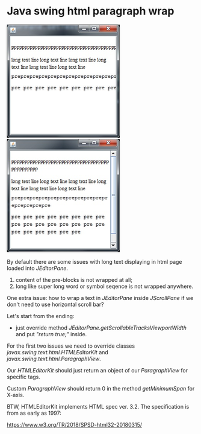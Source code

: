 # Java swing html paragraph wrap

![Screenshot of default state](img/default.jpg) ![Screenshot of a result](img/screenshot.jpg)

By default there are some issues with long text displaying in html page loaded into _JEditorPane_.
1. content of the pre-blocks is not wrapped at all;
2. long like super long word or symbol seqence is not wrapped anywhere.

One extra issue: how to wrap a text in _JEditorPane_ inside _JScrollPane_ if we don't need to use horizontal scroll bar?

Let's start from the ending:
- just override method _JEditorPane.getScrollableTracksViewportWidth_ and put _"return true;"_ inside.

For the first two issues we need to override classes _javax.swing.text.html.HTMLEditorKit_ and _javax.swing.text.html.ParagraphView_.

Our _HTMLEditorKit_ should just return an object of our _ParagraphView_ for specific tags.

Custom _ParagraphView_ should return 0 in the method _getMinimumSpan_ for X-axis.

BTW, HTMLEditorKit implements HTML spec ver. 3.2. The specification is from as early as 1997:

https://www.w3.org/TR/2018/SPSD-html32-20180315/
